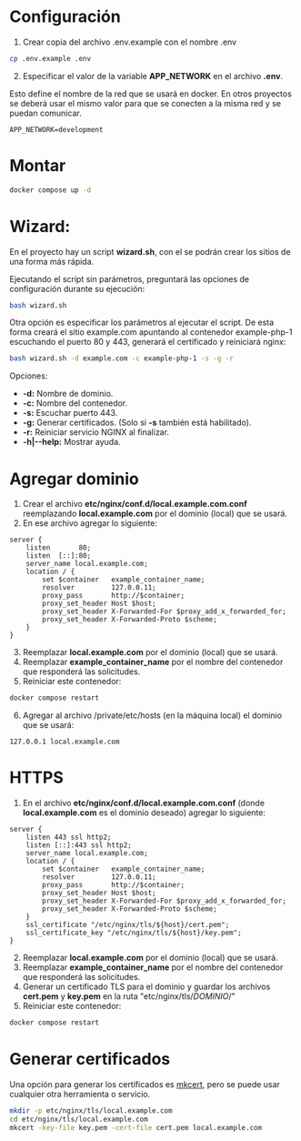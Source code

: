 # Configuración

1. Crear copia del archivo .env.example con el nombre .env
```sh
cp .env.example .env
```

2. Especificar el valor de la variable **APP_NETWORK** en el archivo **.env**.

Esto define el nombre de la red que se usará en docker. En otros proyectos se deberá usar el mismo valor para que se conecten a la misma red y se puedan comunicar.
```
APP_NETWORK=development
```

# Montar
```sh
docker compose up -d
```

# Wizard:
En el proyecto hay un script **wizard.sh**, con el se podrán crear los sitios de una forma más rápida.

Ejecutando el script sin parámetros, preguntará las opciones de configuración durante su ejecución:
```sh
bash wizard.sh
```
Otra opción es especificar los parámetros al ejecutar el script.
De esta forma creará el sitio example.com apuntando al contenedor example-php-1 escuchando el puerto 80 y 443, generará el certificado y reiniciará nginx:
```sh
bash wizard.sh -d example.com -c example-php-1 -s -g -r
```
Opciones:
- **-d:** Nombre de dominio.
- **-c:** Nombre del contenedor.
- **-s:** Escuchar puerto 443.
- **-g:** Generar certificados. (Solo si **-s** también está habilitado).
- **-r:** Reiniciar servicio NGINX al finalizar.
- **-h|--help:** Mostrar ayuda.

# Agregar dominio

1. Crear el archivo **etc/nginx/conf.d/local.example.com.conf** reemplazando **local.example.com** por el dominio (local) que se usará.
2. En ese archivo agregar lo siguiente:
```
server {
    listen       80;
    listen  [::]:80;
    server_name local.example.com;
    location / {
        set $container   example_container_name;
        resolver         127.0.0.11;
        proxy_pass       http://$container;
        proxy_set_header Host $host;
        proxy_set_header X-Forwarded-For $proxy_add_x_forwarded_for;
        proxy_set_header X-Forwarded-Proto $scheme;
    }
}
```
3. Reemplazar **local.example.com** por el dominio (local) que se usará.
4. Reemplazar **example_container_name** por el nombre del contenedor que responderá las solicitudes.
5. Reiniciar este contenedor:
```sh
docker compose restart
```
6. Agregar al archivo /private/etc/hosts (en la máquina local) el dominio que se usará:
```
127.0.0.1 local.example.com
```

# HTTPS

1. En el archivo **etc/nginx/conf.d/local.example.com.conf** (donde **local.example.com** es el dominio deseado) agregar lo siguiente:
```
server {
    listen 443 ssl http2;
    listen [::]:443 ssl http2;
    server_name local.example.com;
    location / {
        set $container   example_container_name;
        resolver         127.0.0.11;
        proxy_pass       http://$container;
        proxy_set_header Host $host;
        proxy_set_header X-Forwarded-For $proxy_add_x_forwarded_for;
        proxy_set_header X-Forwarded-Proto $scheme;
    }
    ssl_certificate "/etc/nginx/tls/${host}/cert.pem";
    ssl_certificate_key "/etc/nginx/tls/${host}/key.pem";
}
```
2. Reemplazar **local.example.com** por el dominio (local) que se usará.
3. Reemplazar **example_container_name** por el nombre del contenedor que responderá las solicitudes.
4. Generar un certificado TLS para el dominio y guardar los archivos **cert.pem** y **key.pem** en la ruta "etc/nginx/tls/*DOMINIO*/"
5. Reiniciar este contenedor:
```sh
docker compose restart
```

# Generar certificados

Una opción para generar los certificados es [mkcert](https://github.com/FiloSottile/mkcert), pero se puede usar cualquier otra herramienta o servicio.
```sh
mkdir -p etc/nginx/tls/local.example.com
cd etc/nginx/tls/local.example.com
mkcert -key-file key.pem -cert-file cert.pem local.example.com
```
